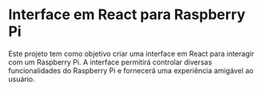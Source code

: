 # Interface em React para Raspberry Pi

Este projeto tem como objetivo criar uma interface em React para interagir com um Raspberry Pi. A interface permitirá controlar diversas funcionalidades do Raspberry Pi e fornecerá uma experiência amigável ao usuário.
